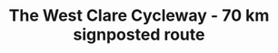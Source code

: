 ---
title: "The West Clare Cycleway - 70 km signposted route"
address: "Tourist Information Office, Ennis, Co. Clare"
tel: "+353 (0)65 682 8366"
county: "Clare"
category: "Cycling"
type: "Content"
lat: "52.741729736328125"
lng: "-8.773719787597656"
---